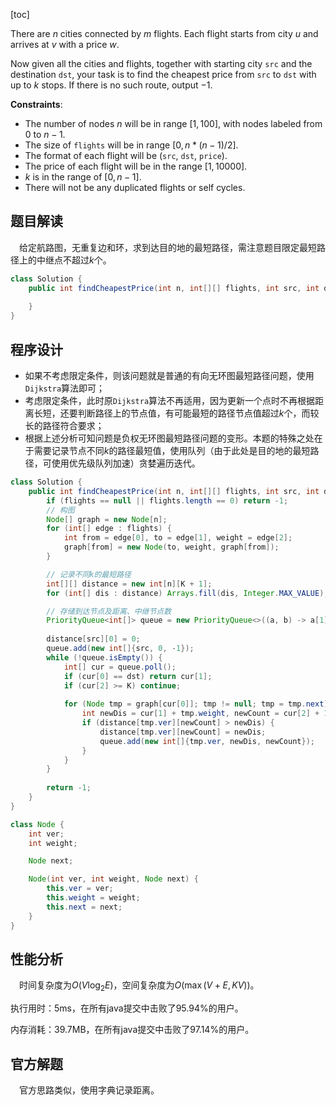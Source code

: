 [toc]

There are $n$ cities connected by $m$ flights. Each flight starts from city $u$ and arrives at $v$ with a price $w$.

Now given all the cities and flights, together with starting city `src` and the destination `dst`, your task is to find the cheapest price from `src` to `dst` with up to $k$ stops. If there is no such route, output $-1$.



**Constraints**:

* The number of nodes $n$ will be in range $[1, 100]$, with nodes labeled from $0$ to $n - 1$.
* The size of `flights` will be in range $[0, n * (n - 1) / 2]$.
* The format of each flight will be (`src`, `dst`, `price`).
* The price of each flight will be in the range $[1, 10000]$.
* $k$ is in the range of $[0, n - 1]$.
* There will not be any duplicated flights or self cycles.



## 题目解读

&emsp;给定航路图，无重复边和环，求到达目的地的最短路径，需注意题目限定最短路径上的中继点不超过$k$个。

```java
class Solution {
    public int findCheapestPrice(int n, int[][] flights, int src, int dst, int K) {
        
    }
}
```

## 程序设计

* 如果不考虑限定条件，则该问题就是普通的有向无环图最短路径问题，使用`Dijkstra`算法即可；
* 考虑限定条件，此时原`Dijkstra`算法不再适用，因为更新一个点时不再根据距离长短，还要判断路径上的节点值，有可能最短的路径节点值超过$k$个，而较长的路径符合要求；
* 根据上述分析可知问题是负权无环图最短路径问题的变形。本题的特殊之处在于需要记录节点不同$k$的路径最短值，使用队列（由于此处是目的地的最短路径，可使用优先级队列加速）贪婪遍历迭代。

```java
class Solution {
    public int findCheapestPrice(int n, int[][] flights, int src, int dst, int K) {
        if (flights == null || flights.length == 0) return -1;
        // 构图
        Node[] graph = new Node[n];
        for (int[] edge : flights) {
            int from = edge[0], to = edge[1], weight = edge[2];
            graph[from] = new Node(to, weight, graph[from]);
        }

        // 记录不同k的最短路径
        int[][] distance = new int[n][K + 1];
        for (int[] dis : distance) Arrays.fill(dis, Integer.MAX_VALUE);

        // 存储到达节点及距离、中继节点数
        PriorityQueue<int[]> queue = new PriorityQueue<>((a, b) -> a[1] - b[1]);
        
        distance[src][0] = 0;
        queue.add(new int[]{src, 0, -1});
        while (!queue.isEmpty()) {
            int[] cur = queue.poll();
            if (cur[0] == dst) return cur[1];
            if (cur[2] >= K) continue;
            
            for (Node tmp = graph[cur[0]]; tmp != null; tmp = tmp.next) {
                int newDis = cur[1] + tmp.weight, newCount = cur[2] + 1;
                if (distance[tmp.ver][newCount] > newDis) {
                    distance[tmp.ver][newCount] = newDis;
                    queue.add(new int[]{tmp.ver, newDis, newCount});
                }
            }
        }
        
        return -1;
    }
}

class Node {
    int ver;
    int weight;

    Node next;

    Node(int ver, int weight, Node next) {
        this.ver = ver;
        this.weight = weight;
        this.next = next;
    }
}
```

## 性能分析

&emsp;时间复杂度为$O(V\log_2E)$，空间复杂度为$O(\max(V + E, KV))$。

执行用时：5ms，在所有java提交中击败了95.94%的用户。

内存消耗：39.7MB，在所有java提交中击败了97.14%的用户。

## 官方解题

&emsp;官方思路类似，使用字典记录距离。